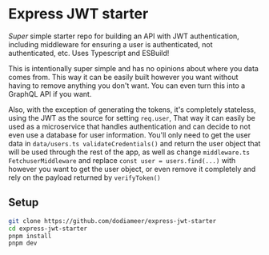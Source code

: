 # Express JWT starter

*Super* simple starter repo for building an API with JWT authentication, including middleware for ensuring a user is authenticated, not authenticated, etc. Uses Typescript and ESBuild!

This is intentionally super simple and has no opinions about where you data comes from. This way it can be easily built however you want without having to remove anything you don't want. You can even turn this into a GraphQL API if you want.

Also, with the exception of generating the tokens, it's completely stateless, using the JWT as the source for setting `req.user`, That way it can easily be used as a microservice that handles authentication and can decide to not even use a database for user information. You'll only need to get the user data in `data/users.ts validateCredentials()` and return the user object that will be used through the rest of the app, as well as change `middleware.ts FetchuserMiddleware` and replace `const user = users.find(...)` with however you want to get the user object, or even remove it completely and rely on the payload returned by `verifyToken()`

## Setup

```bash
git clone https://github.com/dodiameer/express-jwt-starter
cd express-jwt-starter
pnpm install
pnpm dev
```
